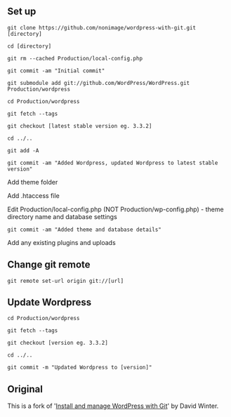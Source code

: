## Set up

	git clone https://github.com/nonimage/wordpress-with-git.git [directory]

	cd [directory]

	git rm --cached Production/local-config.php

	git commit -am "Initial commit"

	git submodule add git://github.com/WordPress/WordPress.git Production/wordpress
	
	cd Production/wordpress

	git fetch --tags

	git checkout [latest stable version eg. 3.3.2]

	cd ../..
	
	git add -A

	git commit -am "Added Wordpress, updated Wordpress to latest stable version"

Add theme folder

Add .htaccess file

Edit Production/local-config.php (NOT Production/wp-config.php) - theme directory name and database settings

	git commit -am "Added theme and database details"
	
Add any existing plugins and uploads
	
	
	
## Change git remote

	git remote set-url origin git://[url]



## Update Wordpress

	cd Production/wordpress

	git fetch --tags

	git checkout [version eg. 3.3.2]

	cd ../..

	git commit -m "Updated Wordpress to [version]"



## Original

This is a fork of '[Install and manage WordPress with Git](http://davidwinter.me/articles/2012/04/09/install-and-manage-wordpress-with-git/)' by David Winter.